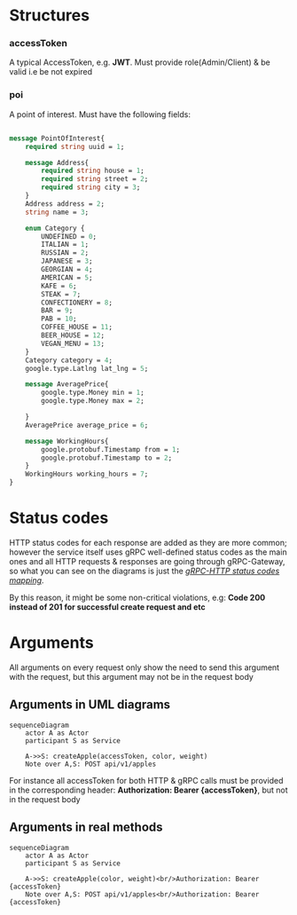 # Structures
### accessToken
A typical AccessToken, e.g. **JWT**.
Must provide role(Admin/Client) & be valid i.e be not expired
### poi
A point of interest. Must have the following fields:

```protobuf

message PointOfInterest{
	required string uuid = 1;

	message Address{
		required string house = 1;
		required string street = 2;
		required string city = 3;
	}
	Address address = 2;
	string name = 3;

	enum Category {
		UNDEFINED = 0;
		ITALIAN = 1;
		RUSSIAN = 2;
		JAPANESE = 3;
		GEORGIAN = 4;
		AMERICAN = 5;
		KAFE = 6;
		STEAK = 7;
		CONFECTIONERY = 8;
		BAR = 9;
		PAB = 10;
		COFFEE_HOUSE = 11;
		BEER_HOUSE = 12;
		VEGAN_MENU = 13;
	}
	Category category = 4;
	google.type.Latlng lat_lng = 5;

	message AveragePrice{
		google.type.Money min = 1;
		google.type.Money max = 2;

	}
	AveragePrice average_price = 6;

	message WorkingHours{
		google.protobuf.Timestamp from = 1;
		google.protobuf.Timestamp to = 2;
	}
	WorkingHours working_hours = 7;
}
```

# Status codes
HTTP status codes for each response are added as they are more common; however the service itself uses gRPC well-defined status codes as the main ones and all HTTP requests & responses are going through gRPC-Gateway, so what you can see on the diagrams is just the [*gRPC-HTTP status codes mapping*](https://chromium.googlesource.com/external/github.com/grpc/grpc/+/refs/tags/v1.21.4-pre1/doc/statuscodes.md).

By this reason, it might be some non-critical violations, e.g: **Code 200 instead of 201 for successful create request and etc**

# Arguments

All arguments on every request only show the need to send this argument with the request, but this argument may not be in the request body

## Arguments in UML diagrams
```mermaid
sequenceDiagram
	actor A as Actor
	participant S as Service

	A->>S: createApple(accessToken, color, weight)
    Note over A,S: POST api/v1/apples
```

For instance all accessToken for both HTTP & gRPC calls must be provided in the corresponding header:
**Authorization: Bearer {accessToken}**, but not in the request body

## Arguments in real methods
```mermaid
sequenceDiagram
	actor A as Actor
	participant S as Service

	A->>S: createApple(color, weight)<br/>Authorization: Bearer {accessToken}
    Note over A,S: POST api/v1/apples<br/>Authorization: Bearer {accessToken}
```
